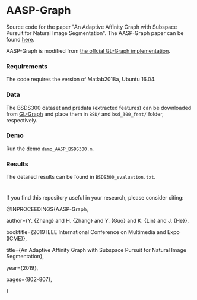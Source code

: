# AASP-Graph

Source code for the paper "An Adaptive Affinity Graph with Subspace Pursuit for Natural Image Segmentation". The AASP-Graph paper can be found [here](https://ieeexplore.ieee.org/document/8784904).

AASP-Graph is modified from [the offcial GL-Graph implementation](https://github.com/xiaofanglegoc/global-local-affinity-graph).


### Requirements
The code requires the version of Matlab2018a, Ubuntu 16.04.


### Data
The BSDS300 dataset and predata (extracted features) can be downloaded from [GL-Graph](https://github.com/xiaofanglegoc/global-local-affinity-graph) and place them in `BSD/` and `bsd_300_feat/` folder, respectively.


### Demo
Run the demo `demo_AASP_BSDS300.m`.


### Results
The detailed results can be found in `BSDS300_evaluation.txt`.


#
If you find this repository useful in your research, please consider citing:

@INPROCEEDINGS{AASP-Graph,

  author={Y. {Zhang} and H. {Zhang} and Y. {Guo} and K. {Lin} and J. {He}},
  
  booktitle={2019 IEEE International Conference on Multimedia and Expo (ICME)}, 
  
  title={An Adaptive Affinity Graph with Subspace Pursuit for Natural Image Segmentation}, 
  
  year={2019},
  
  pages={802-807},
  
}




